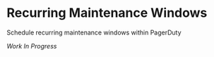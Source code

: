 # Recurring Maintenance Windows

Schedule recurring maintenance windows within PagerDuty

*Work In Progress*
